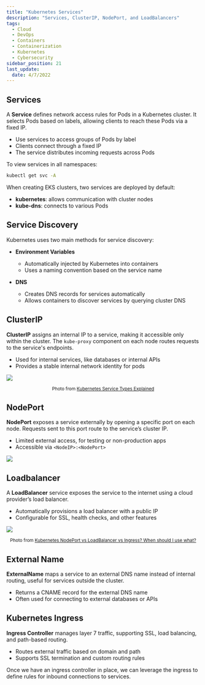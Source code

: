 ```yaml
---
title: "Kubernetes Services"
description: "Services, ClusterIP, NodePort, and LoadBalancers"
tags:
  - Cloud
  - DevOps
  - Containers
  - Containerization
  - Kubernetes
  - Cybersecurity
sidebar_position: 21
last_update:
  date: 4/7/2022
---
```




## Services 

A **Service** defines network access rules for Pods in a Kubernetes cluster. It selects Pods based on labels, allowing clients to reach these Pods via a fixed IP.

- Use services to access groups of Pods by label
- Clients connect through a fixed IP
- The service distributes incoming requests across Pods

To view services in all namespaces:

```bash
kubectl get svc -A
```

When creating EKS clusters, two services are deployed by default:

- **kubernetes**: allows communication with cluster nodes
- **kube-dns**: connects to various Pods

## Service Discovery 

Kubernetes uses two main methods for service discovery:

- **Environment Variables**
  - Automatically injected by Kubernetes into containers
  - Uses a naming convention based on the service name

- **DNS**
  - Creates DNS records for services automatically
  - Allows containers to discover services by querying cluster DNS


## ClusterIP

**ClusterIP** assigns an internal IP to a service, making it accessible only within the cluster. The `kube-proxy` component on each node routes requests to the service's endpoints.

- Used for internal services, like databases or internal APIs
- Provides a stable internal network identity for pods

<div class='img-center'>

![](/img/docs/services-clusterip.png)

</div> 

<small><center> Photo from [Kubernetes Service Types Explained](https://dev.to/pavanbelagatti/kubernetes-service-types-explained-207g) </center></small>


## NodePort

**NodePort** exposes a service externally by opening a specific port on each node. Requests sent to this port route to the service’s cluster IP.

- Limited external access, for testing or non-production apps
- Accessible via `<NodeIP>:<NodePort>`

<div class='img-center'>

![](/img/docs/services-nodeport.png)

</div> 


## Loadbalancer 

A **LoadBalancer** service exposes the service to the internet using a cloud provider’s load balancer.

- Automatically provisions a load balancer with a public IP
- Configurable for SSL, health checks, and other features


<div class='img-center'>

![](/img/docs/services-loadbalancer.png)

</div> 

<small><center> Photo from [Kubernetes NodePort vs LoadBalancer vs Ingress? When should I use what?](https://medium.com/google-cloud/kubernetes-nodeport-vs-loadbalancer-vs-ingress-when-should-i-use-what-922f010849e0) </center></small>

## External Name 

**ExternalName** maps a service to an external DNS name instead of internal routing, useful for services outside the cluster.

- Returns a CNAME record for the external DNS name
- Often used for connecting to external databases or APIs

## Kubernetes Ingress

**Ingress Controller** manages layer 7 traffic, supporting SSL, load balancing, and path-based routing.

- Routes external traffic based on domain and path
- Supports SSL termination and custom routing rules

Once we have an ingress controller in place, we can leverage the ingress to define rules for inbound connections to services. 



 

 
